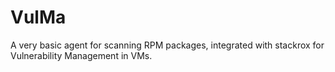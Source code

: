 # VulMa

A very basic agent for scanning RPM packages, integrated with stackrox
for Vulnerability Management in VMs.
